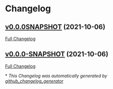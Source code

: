 # Changelog

## [v0.0.0SNAPSHOT](https://github.com/nasa-pds-engineering-node/exemplar/tree/v0.0.0SNAPSHOT) (2021-10-06)

[Full Changelog](https://github.com/nasa-pds-engineering-node/exemplar/compare/v0.0.0-SNAPSHOT...v0.0.0SNAPSHOT)

## [v0.0.0-SNAPSHOT](https://github.com/nasa-pds-engineering-node/exemplar/tree/v0.0.0-SNAPSHOT) (2021-10-06)

[Full Changelog](https://github.com/nasa-pds-engineering-node/exemplar/compare/689c2d349b3b58168763c0878db5d14d5650b9f7...v0.0.0-SNAPSHOT)



\* *This Changelog was automatically generated by [github_changelog_generator](https://github.com/github-changelog-generator/github-changelog-generator)*
